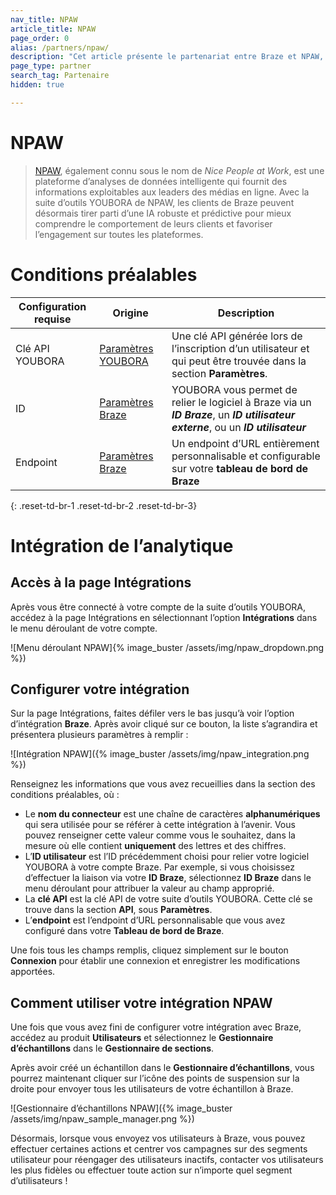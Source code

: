 ```yaml
---
nav_title: NPAW
article_title: NPAW
page_order: 0
alias: /partners/npaw/
description: "Cet article présente le partenariat entre Braze et NPAW, une plateforme d’analyses de données intelligente qui fournit des informations exploitables aux leaders des médias en ligne."
page_type: partner
search_tag: Partenaire
hidden: true

---
```


# NPAW

> [NPAW](https://nicepeopleatwork.com/), également connu sous le nom de  _Nice People at Work_, est une plateforme d’analyses de données intelligente qui fournit des informations exploitables aux leaders des médias en ligne. Avec la suite d’outils YOUBORA de NPAW, les clients de Braze peuvent désormais tirer parti d’une IA robuste et prédictive pour mieux comprendre le comportement de leurs clients et favoriser l’engagement sur toutes les plateformes.

# Conditions préalables

| Configuration requise   |Origine| Description |
| --------------|------|-------------|
| Clé API YOUBORA |[Paramètres YOUBORA](https://youbora.nicepeopleatwork.com/users/login)|Une clé API générée lors de l’inscription d’un utilisateur et qui peut être trouvée dans la section **Paramètres**. |
| ID |[Paramètres Braze](https://dashboard.braze.com/sign_in) | YOUBORA vous permet de relier le logiciel à Braze via un ***ID Braze***, un ***ID utilisateur externe***, ou un ***ID utilisateur*** |
| Endpoint |[Paramètres Braze](https://dashboard.braze.com/sign_in)| Un endpoint d’URL entièrement personnalisable et configurable sur votre **tableau de bord de Braze** |
{: .reset-td-br-1 .reset-td-br-2 .reset-td-br-3}

# Intégration de l’analytique

## Accès à la page Intégrations

Après vous être connecté à votre compte de la suite d’outils YOUBORA, accédez à la page Intégrations en sélectionnant l’option **Intégrations** dans le menu déroulant de votre compte.

![Menu déroulant NPAW]{% image_buster /assets/img/npaw_dropdown.png %})

## Configurer votre intégration

Sur la page Intégrations, faites défiler vers le bas jusqu’à
voir l’option d’intégration **Braze**. Après avoir cliqué sur ce bouton, la liste s’agrandira et présentera plusieurs paramètres à remplir :

![Intégration NPAW]({% image_buster /assets/img/npaw_integration.png %})

Renseignez les informations que vous avez recueillies dans la section des conditions préalables, où :
* Le **nom du connecteur** est une chaîne de caractères **alphanumériques** qui sera utilisée pour se référer à cette intégration à l’avenir. Vous pouvez renseigner cette valeur comme vous le souhaitez, dans la mesure où elle contient **uniquement** des lettres et des chiffres.
* L’**ID utilisateur** est l’ID précédemment choisi pour relier votre logiciel YOUBORA à votre compte Braze. Par exemple, si vous choisissez d’effectuer la liaison via votre **ID Braze**, sélectionnez **ID Braze** dans le menu déroulant pour attribuer la valeur au champ approprié.
* La **clé API** est la clé API de votre suite d’outils YOUBORA. Cette clé se trouve dans la section **API**, sous **Paramètres**.
* L’**endpoint** est l’endpoint d’URL personnalisable que vous avez configuré dans votre **Tableau de bord de Braze**.

Une fois tous les champs remplis, cliquez simplement sur le bouton **Connexion** pour établir une connexion et enregistrer les modifications apportées.

## Comment utiliser votre intégration NPAW

Une fois que vous avez fini de configurer votre intégration avec Braze, accédez au produit **Utilisateurs** et sélectionnez le **Gestionnaire d’échantillons** dans le **Gestionnaire de sections**.

Après avoir créé un échantillon dans le **Gestionnaire d’échantillons**, vous pourrez maintenant cliquer sur l’icône des points de suspension sur la droite pour envoyer tous les utilisateurs de votre échantillon à Braze.

![Gestionnaire d’échantillons NPAW]({% image_buster /assets/img/npaw_sample_manager.png %})

Désormais, lorsque vous envoyez vos utilisateurs à Braze, vous pouvez effectuer certaines actions et centrer vos campagnes sur des segments utilisateur pour réengager des utilisateurs inactifs, contacter vos utilisateurs les plus fidèles ou effectuer toute action sur n’importe quel segment d’utilisateurs !
